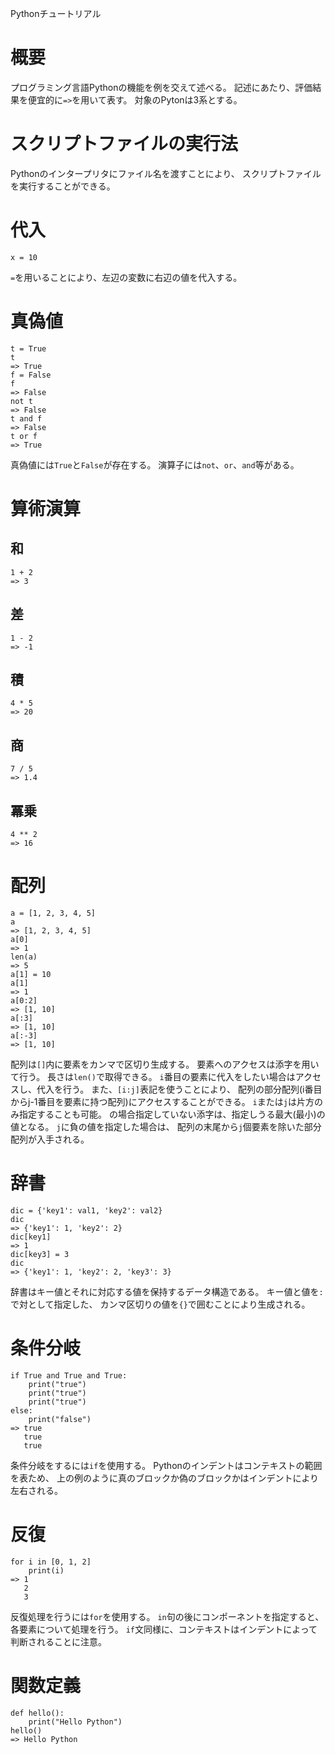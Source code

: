 Pythonチュートリアル

# 概要
プログラミング言語Pythonの機能を例を交えて述べる。
記述にあたり、評価結果を便宜的に`=>`を用いて表す。
対象のPytonは3系とする。

# スクリプトファイルの実行法
Pythonのインタープリタにファイル名を渡すことにより、
スクリプトファイルを実行することができる。

# 代入
    x = 10
`=`を用いることにより、左辺の変数に右辺の値を代入する。

# 真偽値
    t = True
    t
    => True
    f = False
    f
    => False
    not t
    => False
    t and f
    => False
    t or f
    => True
真偽値には`True`と`False`が存在する。
演算子には`not`、`or`、`and`等がある。

# 算術演算
## 和
    1 + 2
    => 3
## 差
    1 - 2
    => -1
## 積
    4 * 5
    => 20
## 商
    7 / 5
    => 1.4
## 冪乗
    4 ** 2
    => 16

# 配列
    a = [1, 2, 3, 4, 5]
    a
    => [1, 2, 3, 4, 5]
    a[0]
    => 1
    len(a)
    => 5
    a[1] = 10
    a[1]
    => 1
    a[0:2]
    => [1, 10]
    a[:3]
    => [1, 10]
    a[:-3]
    => [1, 10]
配列は`[]`内に要素をカンマで区切り生成する。
要素へのアクセスは添字を用いて行う。
長さは`len()`で取得できる。
`i`番目の要素に代入をしたい場合はアクセスし、代入を行う。
また、`[i:j]`表記を使うことにより、
配列の部分配列(i番目からj-1番目を要素に持つ配列)にアクセスすることができる。
`i`または`j`は片方のみ指定することも可能。
の場合指定していない添字は、指定しうる最大(最小)の値となる。
`j`に負の値を指定した場合は、
配列の末尾から`j`個要素を除いた部分配列が入手される。

# 辞書
    dic = {'key1': val1, 'key2': val2}
    dic
    => {'key1': 1, 'key2': 2}
    dic[key1]
    => 1
    dic[key3] = 3
    dic
    => {'key1': 1, 'key2': 2, 'key3': 3}
辞書はキー値とそれに対応する値を保持するデータ構造である。
キー値と値を`:`で対として指定した、
カンマ区切りの値を`{}`で囲むことにより生成される。

# 条件分岐
    if True and True and True:
        print("true")
        print("true")
        print("true")
    else:
        print("false")
    => true
       true
       true
条件分岐をするには`if`を使用する。
Pythonのインデントはコンテキストの範囲を表ため、
上の例のように真のブロックか偽のブロックかはインデントにより左右される。

# 反復
    for i in [0, 1, 2]
        print(i)
    => 1
       2
       3
反復処理を行うには`for`を使用する。
`in`句の後にコンポーネントを指定すると、各要素について処理を行う。
`if`文同様に、コンテキストはインデントによって判断されることに注意。

# 関数定義
    def hello():
        print("Hello Python")
    hello()
    => Hello Python

